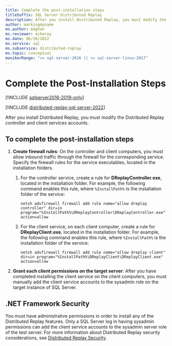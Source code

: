 ```yaml
---
title: Complete the post-installation steps
titleSuffix: SQL Server Distributed Replay
description: After you install Distributed Replay, you must modify the Distributed Replay controller and client services accounts.
author: markingmyname
ms.author: maghan
ms.reviewer: mikeray
ms.date: 06/20/2022
ms.service: sql
ms.subservice: distributed-replay
ms.topic: conceptual
monikerRange: ">= sql-server-2016 || >= sql-server-linux-2017"
---
```


# Complete the Post-Installation Steps

[!INCLUDE [sqlserver2016-2019-only](../../includes/applies-to-version/sqlserver2016-2019-only.md)]

[!INCLUDE [distributed-replay-sql-server-2022](../../includes/distributed-replay-sql-server-2022.md)]

After you install Distributed Replay, you must modify the Distributed Replay controller and client services accounts.

## To complete the post-installation steps

1. **Create firewall rules**: On the controller and client computers, you must allow inbound traffic through the firewall for the corresponding service. Specify the firewall rules for the service executables, located in the installation folders.

    1. For the controller service, create a rule for **DReplayController.exe**, located in the installation folder. For example, the following command enables this rule, where `%InstallPath%` is the installation folder of the service:

         `netsh advfirewall firewall add rule name="allow dreplay controller" dir=in program="%InstallPath%\DReplayController\DReplayController.exe" action=allow`

    2. For the client service, on each client computer, create a rule for **DReplayClient.exe**, located in the installation folder. For example, the following command enables this rule, where `%InstallPath%` is the installation folder of the service:

         `netsh advfirewall firewall add rule name="allow dreplay client" dir=in program="%InstallPath%\DReplayClient\DReplayClient.exe" action=allow`

2. **Grant each client permissions on the target server**: After you have completed installing the client service on the client computers, you must manually add the client service accounts to the sysadmin role on the target instance of SQL Server.

## .NET Framework Security

You must have administrative permissions in order to install any of the Distributed Replay features. Only a SQL Server log in having sysadmin permissions can add the client service accounts to the sysadmin server role of the test server. For more information about Distributed Replay security considerations, see [Distributed Replay Security](../../tools/distributed-replay/distributed-replay-security.md).

